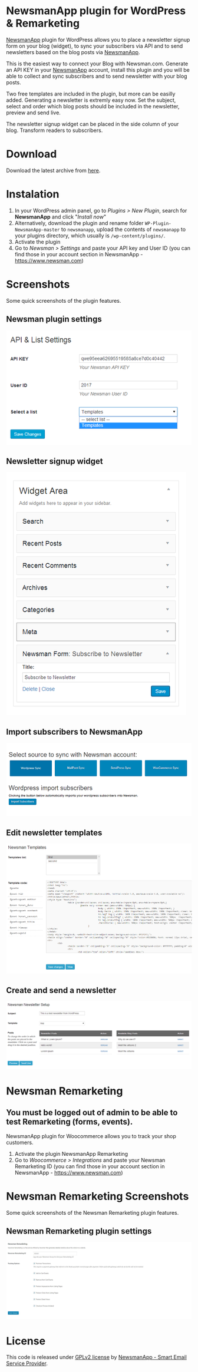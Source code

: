 # NewsmanApp plugin for WordPress & Remarketing
[NewsmanApp](https://www.newsman.com) plugin for WordPress allows you to place a newsletter signup form on your blog (widget), to sync your subscribers via API and to send newsletters based on the blog posts via [NewsmanApp](https://www.newsman.com).

This is the easiest way to connect your Blog with Newsman.com. Generate an API KEY in your [NewsmanApp](https://www.newsman.com) account, install this plugin and you will be able to collect and sync subscribers and to send newsletter with your blog posts. 

Two free templates are included in the plugin, but more can be easilly added. Generating a newsletter is extremly easy now. Set the subject, select and order which blog posts should be included in the newsletter, preview and send live.

The newsletter signup widget can be placed in the side column of your blog. Transform readers to subscribers.

# Download

Download the latest archive from [here](https://github.com/Newsman/WP-Plugin-NewsmanApp/archive/master.zip).

# Instalation

1. In your WordPress admin panel, go to *Plugins > New Plugin*, search for **NewsmanApp** and click "*Install now*"
2. Alternatively, download the plugin and rename folder `WP-Plugin-NewsmanApp-master` to `newsmanapp`, upload the contents of `newsmanapp` to your plugins directory, which usually is `/wp-content/plugins/`.
3. Activate the plugin
4. Go to *Newsman > Settings* and paste your API key and User ID (you can find those in your account section in NewsmanApp - https://www.newsman.com)

# Screenshots
Some quick screenshots of the plugin features.
	
## Newsman plugin settings
![newsletter plugin settings](https://raw.githubusercontent.com/Newsman/WP-Plugin-NewsmanApp/master/assets/wp_newsman_settings.png)

## Newsletter signup widget
![newsletter signup widget](https://raw.githubusercontent.com/Newsman/WP-Plugin-NewsmanApp/master/assets/wp_newsman_widget.png)

## Import subscribers to NewsmanApp
![newsletter import subscribers](https://raw.githubusercontent.com/Newsman/WP-Plugin-NewsmanApp/master/assets/wp_newsman_import_subscribers.png)

## Edit newsletter templates
![newsletter templates](https://raw.githubusercontent.com/Newsman/WP-Plugin-NewsmanApp/master/assets/wp_newsman_templates.png)

## Create and send a newsletter
![newsletter create from blog posts](https://raw.githubusercontent.com/Newsman/WP-Plugin-NewsmanApp/master/assets/wp_newsman_newsletter.png)

# Newsman Remarketing

## You must be logged out of admin to be able to test Remarketing (forms, events).

NewsmanApp plugin for Woocommerce allows you to track your shop customers.

1. Activate the plugin NewsmanApp Remarketing
2. Go to *Woocommerce > Integrations* and paste your Newsman Remarketing ID (you can find those in your account section in NewsmanApp - https://www.newsman.com)

# Newsman Remarketing Screenshots
Some quick screenshots of the Newsman Remarketing plugin features.
	
## Newsman Remarketing plugin settings
![newsletter plugin settings](https://raw.githubusercontent.com/Newsman/WP-Plugin-NewsmanApp/master/assets/1.jpg)

# License

This code is released under [GPLv2 license](https://github.com/Newsman/WP-Plugin-NewsmanApp/blob/master/LICENSE) by [NewsmanApp - Smart Email Service Provider](https://www.newsman.com).
